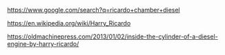 https://www.google.com/search?q=ricardo+chamber+diesel

https://en.wikipedia.org/wiki/Harry_Ricardo

https://oldmachinepress.com/2013/01/02/inside-the-cylinder-of-a-diesel-engine-by-harry-ricardo/
